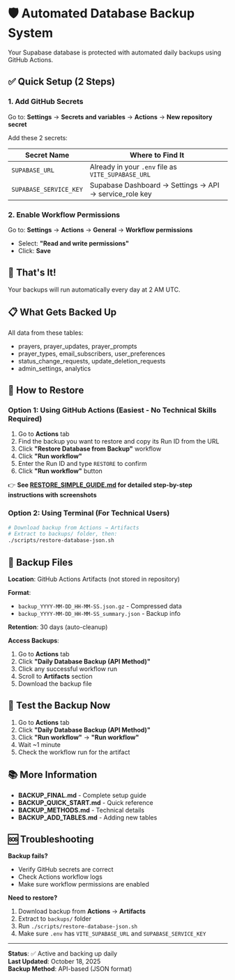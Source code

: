 # 🛡️ Automated Database Backup System

Your Supabase database is protected with automated daily backups using GitHub Actions.

## ✅ Quick Setup (2 Steps)

### 1. Add GitHub Secrets

Go to: **Settings** → **Secrets and variables** → **Actions** → **New repository secret**

Add these 2 secrets:

| Secret Name | Where to Find It |
|-------------|------------------|
| `SUPABASE_URL` | Already in your `.env` file as `VITE_SUPABASE_URL` |
| `SUPABASE_SERVICE_KEY` | Supabase Dashboard → Settings → API → service_role key |

### 2. Enable Workflow Permissions

Go to: **Settings** → **Actions** → **General** → **Workflow permissions**

- Select: **"Read and write permissions"**
- Click: **Save**

## 🎉 That's It!

Your backups will run automatically every day at 2 AM UTC.

## 📋 What Gets Backed Up

All data from these tables:
- prayers, prayer_updates, prayer_prompts
- prayer_types, email_subscribers, user_preferences
- status_change_requests, update_deletion_requests
- admin_settings, analytics

## 🔄 How to Restore

### Option 1: Using GitHub Actions (Easiest - No Technical Skills Required)

1. Go to **Actions** tab
2. Find the backup you want to restore and copy its Run ID from the URL
3. Click **"Restore Database from Backup"** workflow
4. Click **"Run workflow"**
5. Enter the Run ID and type `RESTORE` to confirm
6. Click **"Run workflow"** button

👉 **See [RESTORE_SIMPLE_GUIDE.md](RESTORE_SIMPLE_GUIDE.md) for detailed step-by-step instructions with screenshots**

### Option 2: Using Terminal (For Technical Users)

```bash
# Download backup from Actions → Artifacts
# Extract to backups/ folder, then:
./scripts/restore-database-json.sh
```

## 📁 Backup Files

**Location**: GitHub Actions Artifacts (not stored in repository)

**Format**:
- `backup_YYYY-MM-DD_HH-MM-SS.json.gz` - Compressed data
- `backup_YYYY-MM-DD_HH-MM-SS_summary.json` - Backup info

**Retention**: 30 days (auto-cleanup)

**Access Backups**:
1. Go to **Actions** tab
2. Click **"Daily Database Backup (API Method)"**
3. Click any successful workflow run
4. Scroll to **Artifacts** section
5. Download the backup file

## 🚀 Test the Backup Now

1. Go to **Actions** tab
2. Click **"Daily Database Backup (API Method)"**
3. Click **"Run workflow"** → **"Run workflow"**
4. Wait ~1 minute
5. Check the workflow run for the artifact

## 📚 More Information

- **BACKUP_FINAL.md** - Complete setup guide
- **BACKUP_QUICK_START.md** - Quick reference
- **BACKUP_METHODS.md** - Technical details
- **BACKUP_ADD_TABLES.md** - Adding new tables

## 🆘 Troubleshooting

**Backup fails?**
- Verify GitHub secrets are correct
- Check Actions workflow logs
- Make sure workflow permissions are enabled

**Need to restore?**
1. Download backup from **Actions** → **Artifacts**
2. Extract to `backups/` folder
3. Run `./scripts/restore-database-json.sh`
4. Make sure `.env` has `VITE_SUPABASE_URL` and `SUPABASE_SERVICE_KEY`

---

**Status**: ✅ Active and backing up daily  
**Last Updated**: October 18, 2025  
**Backup Method**: API-based (JSON format)
